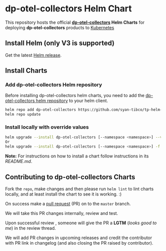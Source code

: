 # dp-otel-collectors Helm Chart

This repository hosts the official **[dp-otel-collectors](https://github.com/syan-tibco/tp-helm-charts/tree/main/charts/dp-otel-collectors) Helm Charts** for deploying **dp-otel-collectors** products to [Kubernetes](https://kubernetes.io/)

## Install Helm (only V3 is supported)

Get the latest [Helm release](https://github.com/helm/helm#install).

## Install Charts

### Add dp-otel-collectors Helm repository

Before installing dp-otel-collectors helm charts, you need to add the [dp-otel-collectors helm repository](https://github.com/syan-tibco/tp-helm-charts/tree/main/charts/dp-otel-collectors) to your helm client.

```bash
helm repo add dp-otel-collectors https://github.com/syan-tibco/tp-helm-charts/tree/main/charts/dp-otel-collectors
helm repo update
```
### Install locally with override values

```bash
helm upgrade --install dp-otel-collectors [--namespace <namespace>] --values <new file name>.yaml
Or
helm upgrade --install dp-otel-collectors [--namespace <namespace>] -f <new file name>.yaml
```

**Note:** For instructions on how to install a chart follow instructions in its _README.md_.

## Contributing to dp-otel-collectors Charts

Fork the `repo`, make changes and then please run `helm lint` to lint charts locally, and at least install the chart to see it is working. :)

On success make a [pull request](https://help.github.com/articles/using-pull-requests) (PR) on to the `master` branch.

We will take this PR changes internally, review and test.

Upon successful review , someone will give the PR a __LGTM__ (_looks good to me_) in the review thread.

We will add PR changes in upcoming releases and credit the contributor with PR link in changelog (and also closing the PR raised by contributor).


